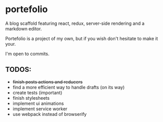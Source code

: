 # portefolio

A blog scaffold featuring react, redux, server-side rendering and a markdown editor.

Portefolio is a project of my own, but if you wish don't hesitate to make it your.

I'm open to commits.

## TODOS:

- ~~finish posts actions and reducers~~
- find a more efficient way to handle drafts (on its way)
- create tests (important)
- finish stylesheets
- implement ui animations
- implement service worker
- use webpack instead of browserify
